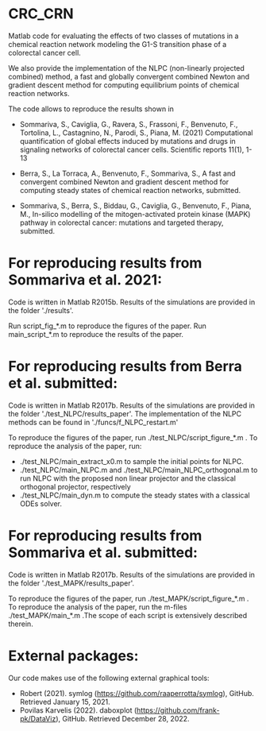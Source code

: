 # CRC_CRN

Matlab code for evaluating the effects of two classes of mutations in a chemical reaction network modeling the G1-S transition phase of a colorectal cancer cell.

We also provide the implementation of the NLPC (non-linearly projected combined) method, a fast and globally convergent combined Newton and gradient descent method for computing equilibrium points of chemical reaction networks.

The code allows to reproduce the results shown in 

* Sommariva, S., Caviglia, G., Ravera, S., Frassoni, F., Benvenuto, F., Tortolina, L., Castagnino, N., Parodi, S., Piana, M. (2021) Computational quantification of global effects induced by mutations and drugs in signaling networks of colorectal cancer cells. Scientific reports 11(1), 1-13

* Berra, S., La Torraca, A., Benvenuto, F., Sommariva, S., A fast and convergent combined Newton and gradient descent method for computing steady states of chemical reaction networks, submitted.

* Sommariva, S., Berra, S., Biddau, G., Caviglia, G., Benvenuto, F., Piana, M., In-silico modelling of the mitogen-activated protein kinase (MAPK) pathway in colorectal cancer: mutations and targeted therapy, submitted.

# For reproducing results from Sommariva et al. 2021:

Code is written in Matlab R2015b.
Results of the simulations are provided in the folder './results'.

Run script_fig_\*.m to reproduce the figures of the paper. 
Run main_script_\*.m to reproduce the results of the paper.

# For reproducing results from Berra et al. submitted:

Code is written in Matlab R2017b.
Results of the simulations are provided in the folder './test_NLPC/results_paper'.
The implementation of the NLPC methods can be found in './funcs/f_NLPC_restart.m'

To reproduce the figures of the paper, run ./test_NLPC/script_figure_\*.m .
To reproduce the analysis of the paper, run:
* ./test_NLPC/main_extract_x0.m to sample the initial points for NLPC.
* ./test_NLPC/main_NLPC.m and ./test_NLPC/main_NLPC_orthogonal.m to run NLPC with the proposed non linear projector and the classical orthogonal projector, respectively
* ./test_NLPC/main_dyn.m to compute the steady states with a classical ODEs solver.

# For reproducing results from Sommariva et al. submitted:

Code is written in Matlab R2017b.
Results of the simulations are provided in the folder './test_MAPK/results_paper'.

To reproduce the figures of the paper, run ./test_MAPK/script_figure_\*.m .
To reproduce the analysis of the paper, run the m-files ./test_MAPK/main_\*.m .The scope of each script is extensively described therein.

# External packages:

Our code makes use of the following external graphical tools:
* Robert (2021). symlog (https://github.com/raaperrotta/symlog), GitHub. Retrieved January 15, 2021.
* Povilas Karvelis (2022). daboxplot (https://github.com/frank-pk/DataViz), GitHub. Retrieved December 28, 2022.
